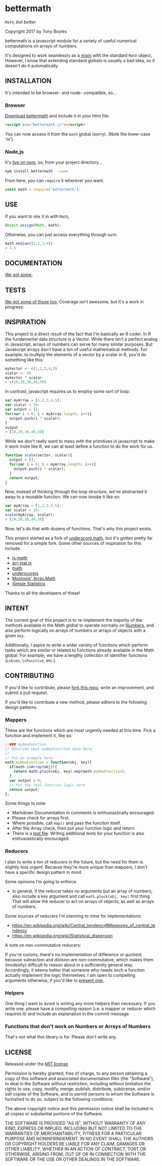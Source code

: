 # bettermath

*`Math`, but better.*

Copyright 2017 by Tony Boyles

bettermath is a javascript module for a variety of useful numerical computations on arrays of numbers.

It's designed to work seamlessly as a [mixin](https://en.wikipedia.org/wiki/Mixin) with the standard `Math` object, However, I know that extending standard globals is usually a bad idea, so it doesn't do it automatically.

## INSTALLATION

It's intended to be browser- and node- compatible, so...

### Browser

[Download bettermath](https://raw.githubusercontent.com/AABoyles/BetterMath/master/BetterMath.js) and include it in your html file:

```html
<script src="bettermath.js"></script>
```

You can now access it from the `math` global (sorry). (Note the lower-case 'm').

### Node,js

It's [live on npm](https://www.npmjs.com/package/bettermath), so, from your project directory...

```sh
npm install bettermath --save
```

From here, you can `require` it wherever you want.

```javascript
const math = require('bettermath');
```

## USE

If you want to mix it in with `Math`,

```javascript
Object.assign(Math, math);
```

Otherwise, you can just access everything through `math`.

```javascript
math.median([1,2,3,4])
> 2.5
```

## DOCUMENTATION

[We got some.](http://aaboyles.github.io/bettermath/docs)

## TESTS

[We got some of those too.](http://aaboyles.github.io/bettermath/test) Coverage isn't awesome, but it's a work in progress.

## INSPIRATION

This project is a direct result of the fact that I'm basically an R coder. In R the fundamental data structure is a Vector. While there isn't a perfect analog in Javascript, arrays of numbers can serve for many similar purposes. But Javascript arrays don't have a ton of useful mathematical methods. For example, to multiply the elements of a vector by a scalar in R, you'd do something like this:

```r
myVector <- c(1,2,3,4,5)
scalar <- 10
myVector * scalar
> c(10,20,30,40,50)
```
In contrast, javascript requires us to employ some sort of loop:

```javascript
var myArray = [1,2,3,4,5];
var scalar = 10;
var output = [];
for(var i = 0; i < myArray.length; i++){
  output.push(i * scalar);
}
output
> [10,20,30,40,50]
```

While we don't really want to mess with the primitives in javascript to make it work more like R, we can at least define a function to do the work for us.

```javascript
function scale(vector, scalar){
  output = [];
  for(var i = 0; i < myArray.length; i++){
    output.push(i * scalar);
  }
  return output;
}
```

Now, instead of thinking through the loop structure, we've abstracted it away to a reusable function. We can now invoke it like so:

```javascript
var myArray = [1,2,3,4,5];
var scalar = 10;
scale(myArray, scalar);
> [10,20,30,40,50]
```

Now, let's do that with dozens of functions. That's why this project exists.

This project started as a fork of [underscore.math](https://github.com/syntagmatic/underscore.math), but it's gotten pretty far removed for a simple fork. Some other sources of inspiration for this include:

* [js-math](https://github.com/kaleb/js-math)
* [arr-stat.js](https://gist.github.com/Daniel-Hug/7273430)
* [math](https://github.com/danehansen/math)
* [underscorejs](https://underscorejs.com)
* [Mootools' Array.Math](http://mootools.net/forge/p/array_math)
* [Simple Statistics](https://github.com/simple-statistics/simple-statistics)

Thanks to all the developers of these!

## INTENT

The current goal of this project is to re-implement the majority of the methods available in the Math global to operate normally on [Numbers](https://developer.mozilla.org/en-US/docs/Web/JavaScript/Reference/Global_Objects/Number), and also perform logically on arrays of numbers or arrays of objects with a given `key`.

Additionally, I aspire to write a wider variety of functions which perform tasks which are similar or related to functions already available in the Math global. For example, we have a lengthy collection of identifier functions (`isEven`, `isPositive`, etc.).

## CONTRIBUTING

If you'd like to contribute, please [fork this repo](https://github.com/AABoyles/bettermath), write an improvement, and submit a pull request.

If you'd like to contribute a new method, please adhere to the following design patterns.

### Mappers

These are the functions which are most urgently needed at this time. Pick a
function and implement it, like so:

```javascript
//### myNewFunction
// Describe what myNewFunction does here.
//
// Put an example here.
math.myNewFunction = function(obj, key){
  if(math.isArray(obj)){
    return math.pluck(obj, key).map(math.myNewFunction);
  }
  var output = 0;
  // Put the real function logic here
  return output;
};
```

Some things to note:

* Markdown Documentation in comments is enthusiastically encouraged.
* Please check for arrays first.
* Where possible, call `map()` and pass the function itself.
* After the Array check, then put your function logic and return.
* There is a [test file](https://github.com/AABoyles/bettermath/blob/master/test/tests.js). Writing additional tests for your function is also enthusiastically encouraged.

### Reducers

I plan to write a ton of reducers in the future, but the need for them is slightly less urgent. Because they're more unique than mappers, I don't have a specific design pattern in mind.

Some opinions I'm going to enforce:

* In general, if the reducer takes no arguments but an array of numbers, also include a key argument and call `math.pluck(obj, key)` first thing. That will allow the reducer to act on arrays of objects, as well as arrays of numbers.

Some sources of reducers I'm planning to mine for implementations:

* https://en.wikipedia.org/wiki/Central_tendency#Measures_of_central_tendency
* https://en.wikipedia.org/wiki/Statistical_dispersion

A note on non-commutative reducers:

If you're curions, there's no implementation of difference or quotient because
subraction and division are non-commutative, which makes them (modestly)
difficult to reason about in a sufficiently general way. Accordingly, it seems
better that someone who needs such a function actually implement the logic
themselves. I am open to compelling arguments otherwise, if you'd like to
[present one.](https://github.com/AABoyles/bettermath/issues/new)

### Helpers

One thing I want to avoid is writing any more helpers than necessary. If you write one, please have a compelling reason (i.e. a mapper or reducer which requires it) and include an explanation in the commit message.

### Functions that don't work on Numbers or Arrays of Numbers

That's not what this library is for. Please don't write any.

## LICENSE

Released under the [MIT license](https://opensource.org/licenses/MIT)

Permission is hereby granted, free of charge, to any person obtaining a copy of this software and associated documentation files (the "Software"), to deal in the Software without restriction, including without limitation the rights to use, copy, modify, merge, publish, distribute, sublicense, and/or sell copies of the Software, and to permit persons to whom the Software is furnished to do so, subject to the following conditions:

The above copyright notice and this permission notice shall be included in all copies or substantial portions of the Software.

THE SOFTWARE IS PROVIDED "AS IS", WITHOUT WARRANTY OF ANY KIND, EXPRESS OR IMPLIED, INCLUDING BUT NOT LIMITED TO THE WARRANTIES OF MERCHANTABILITY, FITNESS FOR A PARTICULAR PURPOSE AND NONINFRINGEMENT. IN NO EVENT SHALL THE AUTHORS OR COPYRIGHT HOLDERS BE LIABLE FOR ANY CLAIM, DAMAGES OR OTHER LIABILITY, WHETHER IN AN ACTION OF CONTRACT, TORT OR OTHERWISE, ARISING FROM, OUT OF OR IN CONNECTION WITH THE SOFTWARE OR THE USE OR OTHER DEALINGS IN THE SOFTWARE.
